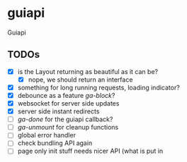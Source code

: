 # guiapi
Guiapi

## TODOs

- [x] is the Layout returning as beautiful as it can be?
  - [x] nope, we should return an interface 
- [x] something for long running requests, loading indicator?
- [x] debounce as a feature *ga-block*?
- [x] websocket for server side updates
- [x] server side instant redirects 
- [ ] *ga-done* for the guiapi callback?
- [ ] *ga-unmount* for cleanup functions
- [ ] global error handler
- [ ] check bundling API again
- [ ] page only init stuff needs nicer API (what is put in <script> globals)
- [ ] tests
- [ ] documentation

